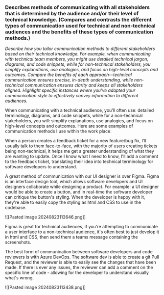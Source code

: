 ### Describes methods of communicating with all stakeholders that is determined by the audience and/or their level of technical knowledge. (Compares and contrasts the different types of communication used for technical and non-technical audiences and the benefits of these types of communication methods.)

*Describe how you tailor communication methods to different stakeholders based on their technical knowledge. For example, when communicating with technical team members, you might use detailed technical jargon, diagrams, and code snippets, while for non-technical stakeholders, you simplify explanations, use analogies, and focus on high-level concepts and outcomes. Compare the benefits of each approach—technical communication ensures precise, in-depth understanding, while non-technical communication ensures clarity and keeps all stakeholders aligned. Highlight specific instances where you've adapted your communication style to effectively convey information to different audiences.*

When communicating with a technical audience, you'll often use: detailed terminology, diagrams, and code snippets, while for a non-technical stakeholders, you will: simplify explanations, use analogies, and focus on high-level concepts and outcomes. Here are some examples of communication methods I use within the work place:

When a person creates a feedback ticket for a new feature/bug fix, I'll usually talk to them face-to-face, with the majority of users creating tickets being non-technical, it helps me get a greater understanding of what they are wanting to update. Once I know what I need to know, I'll add a comment to the feedback ticket, translating their idea into technical terminology for software developers to understand.

A great method of communication with our UI designer is over Figma. Figma is an interface design tool, which allows software developers and UI designers collaborate while designing a product. For example: a UI designer would be able to create a button, and in real-time the software developer can critique the button's styling. When the developer is happy with it, they're able to easily copy the styling as html and CSS to use in the codebase. 

![[Pasted image 20240823113646.png]]

Figma is great for technical audiences, if you're attempting to communicate a user interface to a non-technical audience, it's often best to just develop it in html and CSS, then send them a teams message containing the screenshots.

The best form of communication between software developers and code reviewers is with Azure DevOps. The software dev is able to create a git Pull Request, and the reviewer is able to easily see the changes that have been made. If there is ever any issues, the reviewer can add a comment on the specific line of code - allowing for the developer to understand visually what's wrong.

![[Pasted image 20240823113438.png]]